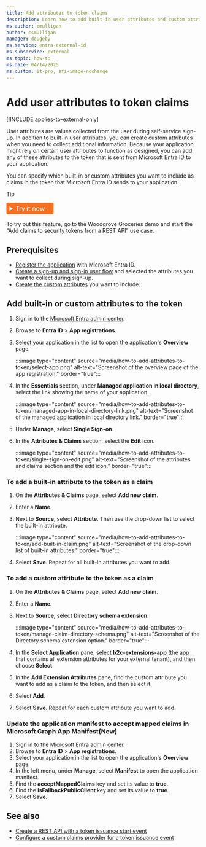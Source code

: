 ```yaml
---
title: Add attributes to token claims
description: Learn how to add built-in user attributes and custom attributes as claims to the application token. Use directory extension attributes for sending user data to applications in token claims.
ms.author: cmulligan
author: csmulligan
manager: dougeby
ms.service: entra-external-id
ms.subservice: external
ms.topic: how-to
ms.date: 04/14/2025
ms.custom: it-pro, sfi-image-nochange
---
```


# Add user attributes to token claims  

[!INCLUDE [applies-to-external-only](../includes/applies-to-external-only.md)]

User attributes are values collected from the user during self-service sign-up. In addition to built-in user attributes, you can create custom attributes when you need to collect additional information. Because your application might rely on certain user attributes to function as designed, you can add any of these attributes to the token that is sent from Microsoft Entra ID to your application.

You can specify which built-in or custom attributes you want to include as claims in the token that Microsoft Entra ID sends to your application.

> [!TIP]
> [![Try it now](./media/common/try-it-now.png)](https://woodgrovedemo.com/#usecase=TokenAugmentation)
> 
> To try out this feature, go to the Woodgrove Groceries demo and start the “Add claims to security tokens from a REST API” use case.


## Prerequisites

- [Register the application](/entra/identity-platform/quickstart-register-app) with Microsoft Entra ID.
- [Create a sign-up and sign-in user flow](how-to-user-flow-sign-up-sign-in-customers.md) and selected the attributes you want to collect during sign-up.
- [Create the custom attributes](how-to-define-custom-attributes.md) you want to include.

## Add built-in or custom attributes to the token

1. Sign in to the [Microsoft Entra admin center](https://entra.microsoft.com).
1. Browse to **Entra ID** > **App registrations**.
1. Select your application in the list to open the application's **Overview** page.

    :::image type="content" source="media/how-to-add-attributes-to-token/select-app.png" alt-text="Screenshot of the overview page of the app registration." border="true":::

1. In the **Essentials** section, under **Managed application in local directory**, select the link showing the name of your application.

    :::image type="content" source="media/how-to-add-attributes-to-token/managed-app-in-local-directory-link.png" alt-text="Screenshot of the managed application in local directory link." border="true":::

1. Under **Manage**, select **Single Sign-on**.
1. In the **Attributes & Claims** section, select the **Edit** icon.

    :::image type="content" source="media/how-to-add-attributes-to-token/single-sign-on-edit.png" alt-text="Screenshot of the attributes and claims section and the edit icon." border="true":::

### To add a built-in attribute to the token as a claim

1. On the **Attributes & Claims** page, select **Add new claim**.
1. Enter a **Name**.
1. Next to **Source**, select **Attribute**. Then use the drop-down list to select the built-in attribute.

    :::image type="content" source="media/how-to-add-attributes-to-token/add-built-in-claim.png" alt-text="Screenshot of the drop-down list of built-in attributes." border="true":::

1. Select **Save**. Repeat for all built-in attributes you want to add.

### To add a custom attribute to the token as a claim

1. On the **Attributes & Claims** page, select **Add new claim**.
1. Enter a **Name**.
1. Next to **Source**, select **Directory schema extension**.

    :::image type="content" source="media/how-to-add-attributes-to-token/manage-claim-directory-schema.png" alt-text="Screenshot of the Directory schema extension option." border="true":::

1. In the **Select Application** pane, select **b2c-extensions-app** (the app that contains all extension attributes for your external tenant), and then choose **Select**.
1. In the **Add Extension Attributes** pane, find the custom attribute you want to add as a claim to the token, and then select it.
1. Select **Add**.
1. Select **Save**. Repeat for each custom attribute you want to add.

### Update the application manifest to accept mapped claims in Microsoft Graph App Manifest(New)

1. Sign in to the [Microsoft Entra admin center](https://entra.microsoft.com).
1. Browse to **Entra ID** > **App registrations**.
1. Select your application in the list to open the application's **Overview** page.
1. In the left menu, under **Manage**, select **Manifest** to open the application manifest.
1. Find the **acceptMappedClaims** key and set its value to **true**.
1. Find the **isFallbackPublicClient** key and set its value to **true**.
1. Select **Save**.

## See also

- [Create a REST API with a token issuance start event](~/identity-platform/custom-extension-tokenissuancestart-setup.md)
- [Configure a custom claims provider for a token issuance event](~/identity-platform/custom-extension-tokenissuancestart-configuration.md)
